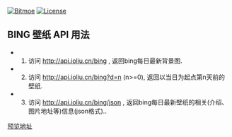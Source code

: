 [![Bitmoe](https://img.shields.io/badge/Powered%20By-Bitmoe-blue.svg?style=flat-square)]() 
[![License](https://img.shields.io/badge/License-CC%20BY--NC--SA-yellowgreen.svg?style=flat-square)]()  

## BING 壁纸 API 用法  
 - 1. 访问 http://api.ioliu.cn/bing , 返回bing每日最新背景图.  
 - 2. 访问 http://api.ioliu.cn/bing?d=n (n>=0), 返回以当日为起点第n天前的壁纸.  
 - 3. 访问 http://api.ioliu.cn/bing/json , 返回bing每日最新壁纸的相关(介绍、图片地址等)信息(json格式)..  
 
<a href="https://api.ioliu.cn" target="_blank">预览地址</a> 